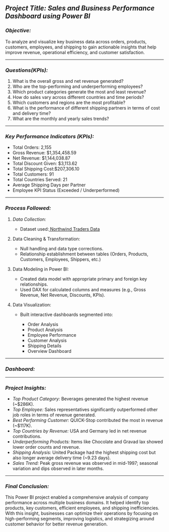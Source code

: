 ## *Project Title: Sales and Business Performance Dashboard using Power BI*

### *Objective:*

To analyze and visualize key business data across orders, products, customers, employees, and shipping to gain actionable insights that help improve revenue, operational efficiency, and customer satisfaction.

---

### *Questions(KPIs):*
1. What is the overall gross and net revenue generated?
2. Who are the top-performing and underperforming employees?
3. Which product categories generate the most and least revenue?
4. How do sales vary across different countries and time periods?
5. Which customers and regions are the most profitable?
6. What is the performance of different shipping partners in terms of cost and delivery time?
7. What are the monthly and yearly sales trends?

---

### *Key Performance Indicators (KPIs):*
* Total Orders: 2,155
* Gross Revenue: \$1,354,458.59
* Net Revenue: \$1,144,038.87
* Total Discount Given: \$3,113.62
* Total Shipping Cost:\$207,306.10
* Total Customers: 91
* Total Countries Served: 21
* Average Shipping Days per Partner
* Employee KPI Status (Exceeded / Underperformed)

--- 

### *Process Followed:*

1. *Data Collection:*

   * Dataset used:<a href= "https://www.kaggle.com/api/v1/datasets/download/matthuan/northwind-dataset"> Northwind Traders Data</a>

3. Data Cleaning & Transformation:

   * Null handling and data type corrections.
   * Relationship establishment between tables (Orders, Products, Customers, Employees, Shippers, etc.)

4. Data Modeling in Power BI:

   * Created data model with appropriate primary and foreign key relationships.
   * Used DAX for calculated columns and measures (e.g., Gross Revenue, Net Revenue, Discounts, KPIs).

5. Data Visualization:

   * Built interactive dashboards segmented into:

     * Order Analysis
     * Product Analysis
     * Employee Performance
     * Customer Analysis
     * Shipping Details
     * Overview Dashboard
       
--- 

### *Dashboard:*

---

### *Project Insights:*

* *Top Product Category:* Beverages generated the highest revenue (\~\$286K).
* *Top Employee:* Sales representatives significantly outperformed other job roles in terms of revenue generated.
* *Best Performing Customer:* QUICK-Stop contributed the most in revenue (\~\$117K).
* *Top Countries by Revenue:* USA and Germany led in net revenue contributions.
* *Underperforming Products:* Items like Chocolate and Gravad lax showed lower order counts and revenue.
* *Shipping Analysis:* United Package had the highest shipping cost but also longer average delivery time (\~9.23 days).
* *Sales Trend:* Peak gross revenue was observed in mid-1997; seasonal variation and dips observed in later months.

---

### *Final Conclusion:*

This Power BI project enabled a comprehensive analysis of company performance across multiple business domains. It helped identify top products, key customers, efficient employees, and shipping inefficiencies. With this insight, businesses can optimize their operations by focusing on high-performing segments, improving logistics, and strategizing around customer behavior for better revenue generation.
